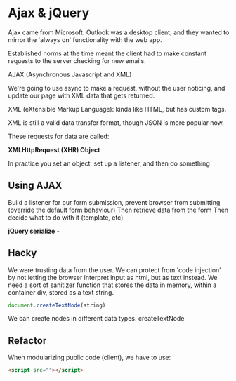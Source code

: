 # Ajax & jQuery


Ajax came from Microsoft. Outlook was a desktop client, and they wanted to mirror the 'always on' functionality with the web app. 

Established norms at the time meant the client had to make constant requests to the server checking for new emails. 

AJAX (Asynchronous Javascript and XML)

We're going to use async to make a request, without the user noticing, and update our page with XML data that gets returned.

XML (eXtensible Markup Language):
kinda like HTML, but has custom tags. 

XML is still a valid data transfer format, though JSON is more popular now. 


These requests for data are called:

**XMLHttpRequest (XHR) Object**

In practice you set an object, set up a listener, and then do something 



## Using AJAX

Build a listener for our form submission,
  prevent browser from submitting (override the default form behaviour)
  Then retrieve data from the form
  Then decide what to do with it (template, etc)



**jQuery serialize** -  


## Hacky

We were trusting data from the user.
We can protect from 'code injection' by not letting the browser interpret input as html, but as text instead. 
We need a sort of sanitizer function that stores the data in memory, within a container div, stored as a text string.

```js
document.createTextNode(string)
```

We can create nodes in different data types. createTextNode


## Refactor

When modularizing public code (client), we have to use:

```html 
<script src=""></script>
```
